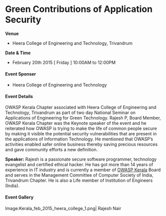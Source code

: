 # **Green Contributions of Application Security**

**Venue**

  - Heera College of Engineering and Technology, Trivandrum

**Date & Time**

  - February 20th 2015 \[ Friday \] 10:00AM to 12:00PM

#### **Event Sponser**

  - Heera College of Engineering and Technology

#### **Event Details**

OWASP Kerala Chapter associated with Heera College of Engineering and
Technology, Trivandrum as part of two day National Seminar on
Applications of Engineering for Green Technology. Rajesh P, Board
Member, OWASP Kerala Chapter was the Keynote speaker of the event and he
reiterated how OWASP is trying to make the life of common people secure
by making it visible the potential security vulnerabilities that are
present in the applications of Information Technology. He mentioned that
OWASP’s activities enabled safer online business thereby saving precious
resources and gave community efforts a new definition.

**Speaker:** Rajesh is a passionate secure software programmer,
technology evangelist and certified ethical hacker. He has got more than
14 years of experience in IT industry and is currently a member of
[OWASP Kerala](https://www.owasp.org/index.php/Kerala) Board and serves
in the Management Committee of Computer Society of India, Trivandrum
Chapter. He is also a Life member of Institution of Engineers (India).

#### **Event Gallery**

Image:Kerala_feb_2015_heera_college_1.png| Rajesh Nair